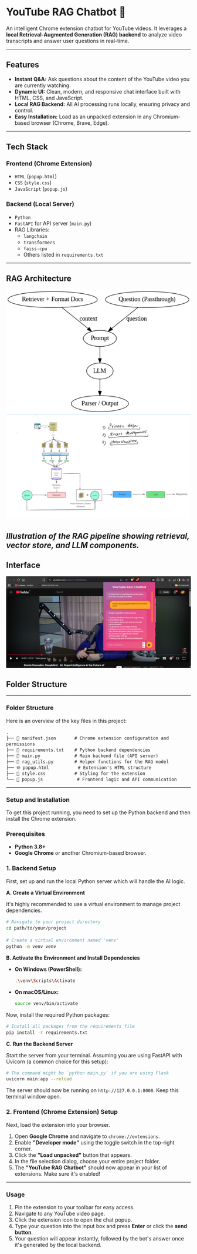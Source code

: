# YouTube RAG Chatbot 💬

An intelligent Chrome extension chatbot for YouTube videos. It leverages a **local Retrieval-Augmented Generation (RAG) backend** to analyze video transcripts and answer user questions in real-time.

---

## Features

- **Instant Q&A:** Ask questions about the content of the YouTube video you are currently watching.  
- **Dynamic UI:** Clean, modern, and responsive chat interface built with HTML, CSS, and JavaScript.  
- **Local RAG Backend:** All AI processing runs locally, ensuring privacy and control.  
- **Easy Installation:** Load as an unpacked extension in any Chromium-based browser (Chrome, Brave, Edge).

---

## Tech Stack

### Frontend (Chrome Extension)
- `HTML` (`popup.html`)
- `CSS` (`style.css`)
- `JavaScript` (`popup.js`)

### Backend (Local Server)
- `Python`
- `FastAPI` for API server (`main.py`)
- RAG Libraries:
  - `langchain`
  - `transformers`
  - `faiss-cpu`
  - Others listed in `requirements.txt`

---

## RAG Architecture

![Chain Architecture](chain_architecture.png)
![High level RAG overview](high_level_RAG_architecture.png)

*Illustration of the RAG pipeline showing retrieval, vector store, and LLM components.*
---

## Interface
![Interface](demo.png)

## Folder Structure


---
### Folder Structure

Here is an overview of the key files in this project:

```
.
├── 📄 manifest.json       # Chrome extension configuration and permissions
├── 📄 requirements.txt    # Python backend dependencies
├── 🐍 main.py             # Main backend file (API server)
├── 🐍 rag_utils.py        # Helper functions for the RAG model
├── 🌐 popup.html           # Extension's HTML structure
├── 🎨 style.css           # Styling for the extension
└── 📜 popup.js             # Frontend logic and API communication
```

---

### Setup and Installation

To get this project running, you need to set up the Python backend and then install the Chrome extension.

### Prerequisites

-   **Python 3.8+**
-   **Google Chrome** or another Chromium-based browser.

### 1. Backend Setup

First, set up and run the local Python server which will handle the AI logic.

**A. Create a Virtual Environment**

It's highly recommended to use a virtual environment to manage project dependencies.

```sh
# Navigate to your project directory
cd path/to/your/project

# Create a virtual environment named 'venv'
python -m venv venv
```

**B. Activate the Environment and Install Dependencies**

-   **On Windows (PowerShell):**
    ```sh
    .\venv\Scripts\Activate
    ```
-   **On macOS/Linux:**
    ```sh
    source venv/bin/activate
    ```

Now, install the required Python packages:

```sh
# Install all packages from the requirements file
pip install -r requirements.txt
```

**C. Run the Backend Server**

Start the server from your terminal. Assuming you are using FastAPI with Uvicorn (a common choice for this setup):

```sh
# The command might be `python main.py` if you are using Flask
uvicorn main:app --reload
```

The server should now be running on `http://127.0.0.1:8000`. Keep this terminal window open.

### 2. Frontend (Chrome Extension) Setup

Next, load the extension into your browser.

1.  Open **Google Chrome** and navigate to `chrome://extensions`.
2.  Enable **"Developer mode"** using the toggle switch in the top-right corner.
3.  Click the **"Load unpacked"** button that appears.
4.  In the file selection dialog, choose your entire project folder.
5.  The **"YouTube RAG Chatbot"** should now appear in your list of extensions. Make sure it's enabled!

---

### Usage

1.  Pin the extension to your toolbar for easy access.
2.  Navigate to any YouTube video page.
3.  Click the extension icon to open the chat popup.
4.  Type your question into the input box and press **Enter** or click the **send button**.
5.  Your question will appear instantly, followed by the bot's answer once it's generated by the local backend.